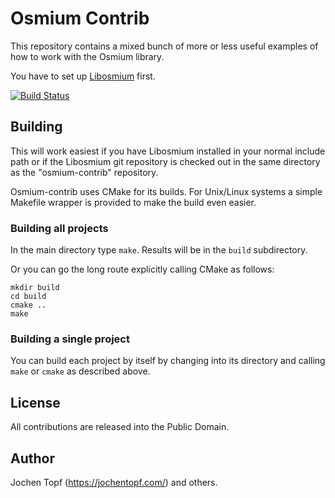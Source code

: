 
# Osmium Contrib

This repository contains a mixed bunch of more or less useful examples of how
to work with the Osmium library.

You have to set up [Libosmium](https://osmcode.org/libosmium) first.

[![Build Status](https://github.com/osmcode/osmium-contrib/workflows/CI/badge.svg?branch=master)](https://github.com/osmcode/osmium-contrib/actions)


## Building

This will work easiest if you have Libosmium installed in your normal include
path or if the Libosmium git repository is checked out in the same directory as
the "osmium-contrib" repository.

Osmium-contrib uses CMake for its builds. For Unix/Linux systems a simple
Makefile wrapper is provided to make the build even easier.

### Building all projects

In the main directory type `make`. Results will be in the `build` subdirectory.

Or you can go the long route explicitly calling CMake as follows:

    mkdir build
    cd build
    cmake ..
    make

### Building a single project

You can build each project by itself by changing into its directory and calling
`make` or `cmake` as described above.


## License

All contributions are released into the Public Domain.


## Author

Jochen Topf (https://jochentopf.com/) and others.

